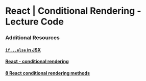 # React | Conditional Rendering - Lecture Code

### Additional Resources

#### [`if...else` in JSX ](<https://react-cn.github.io/react/tips/if-else-in-JSX.html>)

#### [React - conditional rendering](https://reactjs.org/docs/conditional-rendering.html)

#### [8 React conditional rendering methods](https://blog.logrocket.com/conditional-rendering-in-react-c6b0e5af381e)
